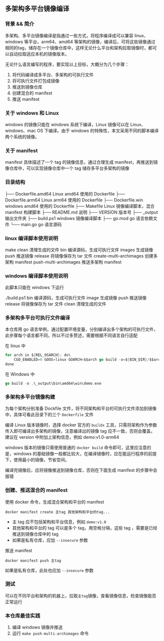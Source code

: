 ## 多架构多平台镜像编译

### 背景 && 简介

多架构、多平台镜像编译是指通过一些方式，将程序编译成可以兼容 linux、windows 等平台，arm64、amd64 等架构的镜像，编译后，可将这些镜像通过相同的tag，储存在一个镜像仓库中，这样无论什么平台和架构拉取镜像时，都可以自动拉取适应本机的镜像版本。

无论什么语言编写的程序，要实现以上目标，大概分为几个步骤：

1. 将代码编译成多平台、多架构的可执行文件
2. 将可执行文件打包成镜像
3. 推送到镜像仓库
4. 创建混合的 manifest
5. 推送 manifest

### 关于 windows 和 Linux

windows 的镜像只能在 windows 系统下编译，Linux 镜像可以在 Linux、windows、mac OS 下编译。由于 windows 的特殊性，本文采用不同的脚本编译两个系统的镜像。

### 关于 manifest

manifest 具体描述了一个 tag 的镜像信息，通过合理生成 manifest，再推送到镜像仓库中，可以实现镜像仓库中一个 tag 储存多平台多架构的镜像

### 目录结构

├── Dockerfile.amd64    Linux amd64 使用的 Dockerfile
├── Dockerfile.arm64    Linux arm64 使用的 Dockerfile
├── Dockerfile.win      windows amd64 使用的 Dockerfile
├── Makefile             Linux 镜像编译脚本，混合 manifest 构建脚本
├── README.md            说明
├── VERSION              版本号
├── _output              输出文件夹
├── build.ps1            windows 镜像编译脚本
├── go.mod               go 语言依赖文件
└── main.go              go 语言源码

### linux 编译脚本使用说明

make    clean                        清理生成的文件
        bin                           编译源码，生成可执行文件
        images                        生成镜像
        push                          推送镜像
        release                       将镜像保存为 tar 文件
        create-multi-archimages     创建多架构 manifest
        push-multi-archimages       推送多架构 manifest

### windows 编译脚本使用说明

此脚本只能在 windows 下运行

./build.ps1    bin        编译源码，生成可执行文件
                image      生成镜像
                push       推送镜像
                release    将镜像保存为 tar 文件
                clean      清理生成的文件

### 多架构多平台可执行文件编译

本仓库用 go 语言举例，通过配置环境变量，分别编译出多个架构的可执行文件，此步骤每个语言都不同，所以不过多赘述，需要根据不同语言自行适配

在 linux 中
```go
for arch in ${REL_OSARCH}; do\
	CGO_ENABLED=0 GOOS=linux GOARCH=$$arch go build -o=${BIN_DIR}/$$arch/${REL_OS}/demo;\
done
```

在 Windows 中

```go
go build -o .\_output\bin\amd64\win\demo.exe
```

### 多架构多平台镜像构建

为每个架构分别准备 Dockfile 文件，将不同架构和平台的可执行文件添加到镜像中，具体可看此目录下的三个 `Dockerfile` 文件

编译 Linux 版本镜像时，选择 docker 官方的 `buildx` 工具，只需将架构作为参数传入即可编译出多架构的镜像，注意编译出的镜像 tag 应不一致，否则会覆盖，建议在 version 中附加上架构信息，例如 demo:v1.0-arm64

windows 版本的镜像只需使用普通的 `docker build` 命令即可，这里应注意的是，windows 的基础镜像一般都比较大，在编译镜像时，应在能运行程序的前提下，使用最小的镜像，节省空间。

编译完镜像后，应将镜像推送到镜像仓库，否则在下面生成 manifest 的步骤中会报错

### 创建、推送混合的 manifest

使用 docker 命令，生成混合架构和平台的 manifest

```shell
docker manifest create 主tag 其他架构和平台的tag...
```

* 主 tag 应不包括架构和平台信息，例如 `demo:v1.0`
* 其他架构和平台的 tag 可以是多个 tag，用空格分隔，这些 tag ，需要是已经推送到镜像仓库中的 tag
* 如果是私有仓库，应加 `--insecure` 参数

推送 manifest

```shell
docker manifest push 主tag
```

如果是私有仓库，此处也应加 `--insecure` 参数

### 测试

可以在不同平台和架构的机器上，拉取`主tag`镜像，查看镜像信息，检查镜像能否正常运行

### 本仓库最佳实践

1. 编译 windows 镜像并推送
2. 运行 `make push-multi-archimages` 命令